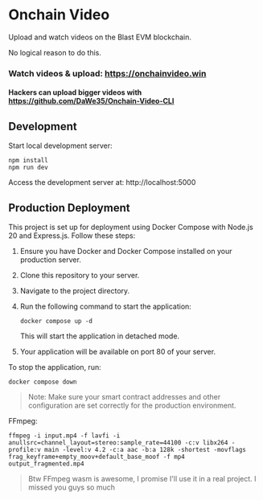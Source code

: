 # Onchain Video

Upload and watch videos on the Blast EVM blockchain.

No logical reason to do this.

### Watch videos & upload: https://onchainvideo.win

#### Hackers can upload bigger videos with https://github.com/DaWe35/Onchain-Video-CLI

## Development

Start local development server:

```
npm install
npm run dev
```

Access the development server at: http://localhost:5000

## Production Deployment

This project is set up for deployment using Docker Compose with Node.js 20 and Express.js. Follow these steps:

1. Ensure you have Docker and Docker Compose installed on your production server.
2. Clone this repository to your server.
3. Navigate to the project directory.
4. Run the following command to start the application:

   ```
   docker compose up -d
   ```

   This will start the application in detached mode.

5. Your application will be available on port 80 of your server.

To stop the application, run:

```
docker compose down
```

> Note: Make sure your smart contract addresses and other configuration are set correctly for the production environment.

FFmpeg:

```
ffmpeg -i input.mp4 -f lavfi -i anullsrc=channel_layout=stereo:sample_rate=44100 -c:v libx264 -profile:v main -level:v 4.2 -c:a aac -b:a 128k -shortest -movflags frag_keyframe+empty_moov+default_base_moof -f mp4 output_fragmented.mp4
```
> Btw FFmpeg wasm is awesome, I promise I'll use it in a real project. I missed you guys so much
